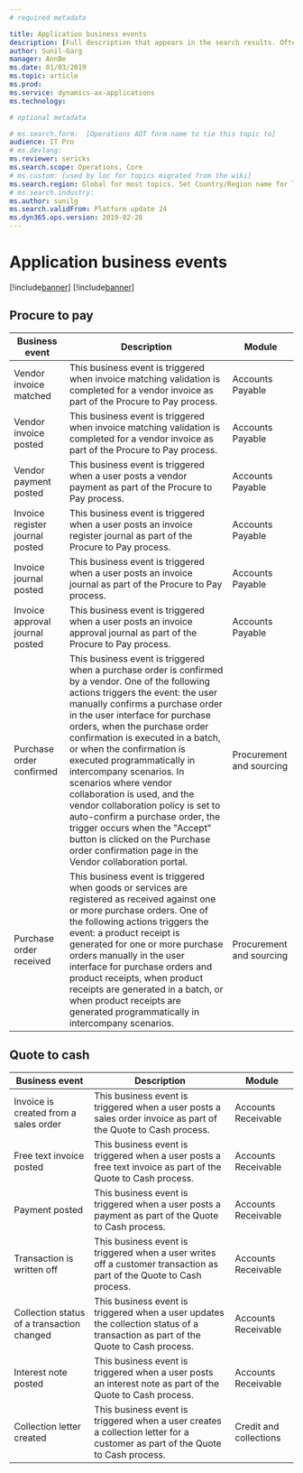 ```yaml
---
# required metadata

title: Application business events
description: [Full description that appears in the search results. Often the first paragraph of your topic.]
author: Sunil-Garg
manager: AnnBe
ms.date: 01/03/2019
ms.topic: article
ms.prod: 
ms.service: dynamics-ax-applications
ms.technology: 

# optional metadata

# ms.search.form:  [Operations AOT form name to tie this topic to]
audience: IT Pro
# ms.devlang: 
ms.reviewer: sericks
ms.search.scope: Operations, Core
# ms.custom: [used by loc for topics migrated from the wiki]
ms.search.region: Global for most topics. Set Country/Region name for localizations
# ms.search.industry: 
ms.author: sunilg
ms.search.validFrom: Platform update 24
ms.dyn365.ops.version: 2019-02-28
---
```


# Application business events

[!include[banner](../includes/banner.md)]
[!include[banner](../includes/preview-banner.md)]

Procure to pay
--------------

| Business event                  | Description                                                                                                                                | Module           |
|---------------------------------|--------------------------------------------------------------------------------------------------------------------------------------------|------------------|
| Vendor invoice matched          | This business event is triggered when invoice matching validation is completed for a vendor invoice as part of the Procure to Pay process. | Accounts Payable |
| Vendor invoice posted           | This business event is triggered when invoice matching validation is completed for a vendor invoice as part of the Procure to Pay process. | Accounts Payable |
| Vendor payment posted           | This business event is triggered when a user posts a vendor payment as part of the Procure to Pay process.                                 | Accounts Payable |
| Invoice register journal posted | This business event is triggered when a user posts an invoice register journal as part of the Procure to Pay process.                      | Accounts Payable |
| Invoice journal posted          | This business event is triggered when a user posts an invoice journal as part of the Procure to Pay process.                               | Accounts Payable |
| Invoice approval journal posted | This business event is triggered when a user posts an invoice approval journal as part of the Procure to Pay process.                      | Accounts Payable | 
|Purchase order confirmed |This business event is triggered when a purchase order is confirmed by a vendor. One of the following actions triggers the event: the user manually confirms a purchase order in the user interface for purchase orders, when the purchase order confirmation is executed in a batch, or when the confirmation is executed programmatically in intercompany scenarios. In scenarios where vendor collaboration is used, and the vendor collaboration policy is set to auto-confirm a purchase order, the trigger occurs when the "Accept" button is clicked on the Purchase order confirmation page in the Vendor collaboration portal.|Procurement and sourcing|
|Purchase order received |This business event is triggered when goods or services are registered as received against one or more purchase orders. One of the following actions triggers the event: a product receipt is generated for one or more purchase orders manually in the user interface for purchase orders and product receipts, when product receipts are generated in a batch, or when product receipts are generated programmatically in intercompany scenarios.|Procurement and sourcing||

Quote to cash
-------------

| Business event                             | Description                                                                                                                       | Module                 |
|--------------------------------------------|-----------------------------------------------------------------------------------------------------------------------------------|------------------------|
| Invoice is created from a sales order      | This business event is triggered when a user posts a sales order invoice as part of the Quote to Cash process.                    | Accounts Receivable    |
| Free text invoice posted                   | This business event is triggered when a user posts a free text invoice as part of the Quote to Cash process.                      | Accounts Receivable    |
| Payment posted                             | This business event is triggered when a user posts a payment as part of the Quote to Cash process.                                | Accounts Receivable    |
| Transaction is written off                 | This business event is triggered when a user writes off a customer transaction as part of the Quote to Cash process.              | Accounts Receivable    |
| Collection status of a transaction changed | This business event is triggered when a user updates the collection status of a transaction as part of the Quote to Cash process. | Accounts Receivable    |
| Interest note posted                       | This business event is triggered when a user posts an interest note as part of the Quote to Cash process.                         | Accounts Receivable    |
| Collection letter created                  | This business event is triggered when a user creates a collection letter for a customer as part of the Quote to Cash process.     | Credit and collections |

